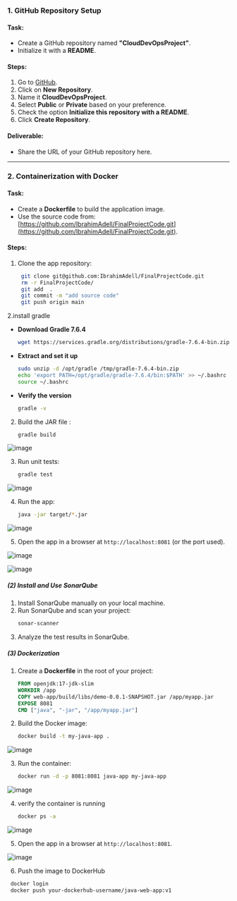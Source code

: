 ### **1. GitHub Repository Setup**
#### **Task:**
- Create a GitHub repository named **"CloudDevOpsProject"**.
- Initialize it with a **README**.

#### **Steps:**
1. Go to [GitHub](https://github.com/).
2. Click on **New Repository**.
3. Name it **CloudDevOpsProject**.
4. Select **Public** or **Private** based on your preference.
5. Check the option **Initialize this repository with a README**.
6. Click **Create Repository**.

#### **Deliverable:**
- Share the URL of your GitHub repository here.

---

### **2. Containerization with Docker**
#### **Task:**
- Create a **Dockerfile** to build the application image.
- Use the source code from:  
  [https://github.com/IbrahimAdell/FinalProjectCode.git](https://github.com/IbrahimAdell/FinalProjectCode.git).

#### **Steps:**

1. Clone the app repository:
   ```bash
    git clone git@github.com:IbrahimAdell/FinalProjectCode.git 
    rm -r FinalProjectCode/
    git add  .
    git commit -m "add source code" 
    git push origin main
   ```
   
2.install gradle 

- **Download Gradle 7.6.4**
   ```sh
   wget https://services.gradle.org/distributions/gradle-7.6.4-bin.zip -P /tmp
   ```

- **Extract and set it up**
   ```sh
   sudo unzip -d /opt/gradle /tmp/gradle-7.6.4-bin.zip
   echo 'export PATH=/opt/gradle/gradle-7.6.4/bin:$PATH' >> ~/.bashrc
   source ~/.bashrc
   ```

- **Verify the version**
   ```sh
   gradle -v
   ```

2. Build the JAR file :
   ```bash
   gradle build 
   ```
![image](https://github.com/user-attachments/assets/05f875b8-cfd4-4ae2-95bf-cecac79c81cb)
 
3. Run unit tests:
   ```bash
   gradle test
   ```
![image](https://github.com/user-attachments/assets/b12342c0-e047-451e-bee6-fff29c5e13c8)

4. Run the app:
   ```bash
   java -jar target/*.jar
   ```
![image](https://github.com/user-attachments/assets/7292d955-e40c-4e65-bee8-f85df79f0a06)

5. Open the app in a browser at `http://localhost:8081` (or the port used).

![image](https://github.com/user-attachments/assets/96641e37-4a2d-4e26-aa07-f6c03b70d694)

![image](https://github.com/user-attachments/assets/16431706-1701-4bda-a9e3-c86f01068747)

##### **(2) Install and Use SonarQube**
1. Install SonarQube manually on your local machine.
2. Run SonarQube and scan your project:
   ```bash
   sonar-scanner
   ```
3. Analyze the test results in SonarQube.

##### **(3) Dockerization**
1. Create a **Dockerfile** in the root of your project:
   ```dockerfile
   FROM openjdk:17-jdk-slim
   WORKDIR /app
   COPY web-app/build/libs/demo-0.0.1-SNAPSHOT.jar /app/myapp.jar
   EXPOSE 8081
   CMD ["java", "-jar", "/app/myapp.jar"]
   ```
2. Build the Docker image:
   ```bash
   docker build -t my-java-app .
   ```
![image](https://github.com/user-attachments/assets/4c6f1600-4a0e-4204-ae3d-117ec0062ca5)

3. Run the container:
   ```bash
   docker run -d -p 8081:8081 java-app my-java-app
   ```
![image](https://github.com/user-attachments/assets/a7530ece-cfd9-4882-adb1-70db709b172d)

4. verify the container is running
   ```bash
   docker ps -a
   ```
![image](https://github.com/user-attachments/assets/157e91a6-d19e-4e54-ba25-56b069d90b72)

5.  Open the app in a browser at `http://localhost:8081`.

![image](https://github.com/user-attachments/assets/7b7e41bd-dc85-49df-a83f-66b41c7f3b67)

6. Push the image to DockerHub
  ```bash
   docker login
   docker push your-dockerhub-username/java-web-app:v1 
   ```
   
